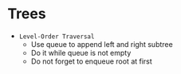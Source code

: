 # Trees

- `Level-Order Traversal`
    - Use queue to append left and right subtree
    - Do it while queue is not empty
    - Do not forget to enqueue root at first
